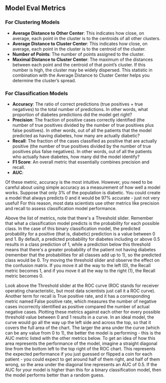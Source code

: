## Model Eval Metrics

### For Clustering Models

- **Average Distance to Other Center**: This indicates how close, on average, each point in the cluster is to the centroids of all other clusters.
- **Average Distance to Cluster Center**: This indicates how close, on average, each point in the cluster is to the centroid of the cluster.
- **Number of Points**: The number of points assigned to the cluster.
- **Maximal Distance to Cluster Center**: The maximum of the distances between each point and the centroid of that point’s cluster. If this number is high, the cluster may be widely dispersed. This statistic in combination with the Average Distance to Cluster Center helps you determine the cluster’s spread.

### For Classification Models

- **Accuracy**: The ratio of correct predictions (true positives + true negatives) to the total number of predictions. In other words, what proportion of diabetes predictions did the model get right?
- **Precision**: The fraction of positive cases correctly identified (the number of true positives divided by the number of true positives plus false positives). In other words, out of all the patients that the model predicted as having diabetes, how many are actually diabetic?
- **Recall**: The fraction of the cases classified as positive that are actually positive (the number of true positives divided by the number of true positives plus false negatives). In other words, out of all the patients who actually have diabetes, how many did the model identify?
- **F1 Score**: An overall metric that essentially combines precision and recall.
- **AUC**:

Of these metric, accuracy is the most intuitive. However, you need to be careful about using simple accuracy as a measurement of how well a model works. Suppose that only 3% of the population is diabetic. You could create a model that always predicts 0 and it would be 97% accurate - just not very useful! For this reason, most data scientists use other metrics like precision and recall to assess classification model performance.

Above the list of metrics, note that there's a Threshold slider. Remember that what a classification model predicts is the probability for each possible class. In the case of this binary classification model, the predicted probability for a positive (that is, diabetic) prediction is a value between 0 and 1. By default, a predicted probability for diabetes including or above 0.5 results in a class prediction of 1, while a prediction below this threshold means that there's a greater probability of the patient not having diabetes (remember that the probabilities for all classes add up to 1), so the predicted class would be 0. Try moving the threshold slider and observe the effect on the confusion matrix. If you move it all the way to the left (0), the Recall metric becomes 1, and if you move it all the way to the right (1), the Recall metric becomes 0.

Look above the Threshold slider at the ROC curve (ROC stands for receiver operating characteristic, but most data scientists just call it a ROC curve). Another term for recall is True positive rate, and it has a corresponding metric named False positive rate, which measures the number of negative cases incorrectly identified as positive compared the number of actual negative cases. Plotting these metrics against each other for every possible threshold value between 0 and 1 results in a curve. In an ideal model, the curve would go all the way up the left side and across the top, so that it covers the full area of the chart. The larger the area under the curve (which can be any value from 0 to 1), the better the model is performing - this is the AUC metric listed with the other metrics below. To get an idea of how this area represents the performance of the model, imagine a straight diagonal line from the bottom left to the top right of the ROC chart. This represents the expected performance if you just guessed or flipped a coin for each patient - you could expect to get around half of them right, and half of them wrong, so the area under the diagonal line represents an AUC of 0.5. If the AUC for your model is higher than this for a binary classification model, then the model performs better than a random guess.
